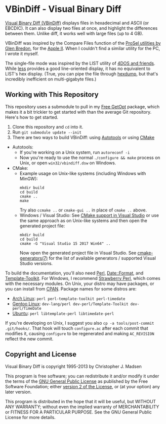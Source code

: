VBinDiff - Visual Binary Diff
=============================

[Visual Binary Diff (VBinDiff)](https://www.cjmweb.net/vbindiff/) displays files in hexadecimal and ASCII (or EBCDIC).  It can also display two files at once, and highlight the differences between them.  Unlike diff, it works well with large files (up to 4 GB).

VBinDiff was inspired by the Compare Files function of the [ProSel utilities by Glen Bredon](http://www.apple2.org.za/gswv/USA2WUG/Glen.Bredon.In.Memoriam/A2.Software/), for the [Apple II](https://en.wikipedia.org/wiki/Apple_II).  When I couldn't find a similar utility for the PC, I wrote it myself.

The single-file mode was inspired by the LIST utility of [4DOS and friends](http://jpsoft.com/take-command-windows-scripting.html).  While [less](http://www.greenwoodsoftware.com/less/) provides a good line-oriented display, it has no equivalent to LIST's hex display.  (True, you can pipe the file through [hexdump](http://linux.die.net/man/1/hexdump), but that's incredibly inefficient on multi-gigabyte files.)


Working with This Repository
----------------------------

This repository uses a submodule to pull in my [Free GetOpt](https://github.com/madsen/free-getopt) package, which makes it a bit trickier to get started with than the average Git repository.  Here's how to get started.

1. Clone this repository and `cd` into it.
2. Run `git submodule update --init`
3. There are two ways to build VBinDiff: using [Autotools](https://www.gnu.org/software/automake/manual/html_node/Autotools-Introduction.html) or using [CMake](https://cmake.org/)
  * Autotools:
    * If you're working on a Unix system, run `autoreconf -i`
    * Now you're ready to use the normal `./configure && make` process on Unix, or open `win32/vbindiff.dsw` on Windows.
  * CMake:
    * Example usage on Unix-like systems (including Windows with MinGW):
      ```
      mkdir build
      cd build
      cmake ..
      make
      ```
      Try also `ccmake ..` or `cmake-gui ..` in place of `cmake ..` above.
    * Windows / Visual Studio: See [CMake support in Visual Studio](https://blogs.msdn.microsoft.com/vcblog/2016/10/05/cmake-support-in-visual-studio/) or use the same approach as on Unix-like systems and then open the generated project file:
      ```
      mkdir build
      cd build
      cmake -G "Visual Studio 15 2017 Win64" ..
      ```
      Now open the generated project file in Visual Studio.
      See [cmake-generators(7)](https://cmake.org/cmake/help/latest/manual/cmake-generators.7.html#visual-studio-generators) for the list of available generators / supported Visual Studio versions.




To build the documentation, you'll also need [Perl](https://www.perl.org/), [Date::Format](https://metacpan.org/module/Date::Format), and [Template-Toolkit](https://metacpan.org/release/Template-Toolkit).  For Windows, I recommend [Strawberry Perl](http://strawberryperl.com/), which comes with the necessary modules.  On Unix, your distro may have packages, or you can install from [CPAN](https://metacpan.org/).  Package names for some distros are:

* [Arch Linux](https://www.archlinux.org/): `perl perl-template-toolkit perl-timedate`
* [Gentoo Linux](https://www.gentoo.org/): `dev-lang/perl dev-perl/Template-Toolkit dev-perl/TimeDate`
* [Ubuntu](https://www.ubuntu.com/): `perl libtemplate-perl libtimedate-perl`

If you're developing on Unix, I suggest you also `cp -a tools/post-commit .git/hooks/`.  That hook will touch `configure.ac` after each commit that modifies it, causing `configure` to be regenerated and making `AC_REVISION` reflect the new commit.


Copyright and License
---------------------

Visual Binary Diff is copyright 1995-2013 by Christopher J. Madsen

This program is free software; you can redistribute it and/or modify it under the terms of the [GNU General Public License](https://www.gnu.org/licenses/gpl.html) as published by the Free Software Foundation; either [version 2 of the License](https://www.gnu.org/licenses/old-licenses/gpl-2.0.html), or (at your option) any later version.

This program is distributed in the hope that it will be useful, but WITHOUT ANY WARRANTY; without even the implied warranty of MERCHANTABILITY or FITNESS FOR A PARTICULAR PURPOSE.  See the GNU General Public License for more details.
